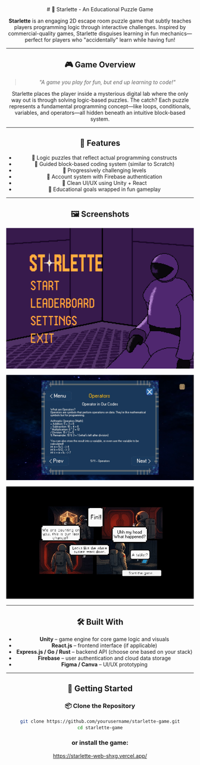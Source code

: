 <div align="center" style="position:relative;">
  <div style="position:absolute; top:0; left:0; width:100%; height:100%; z-index:-1; overflow:hidden;">
    <div style="position:absolute; width:2px; height:2px; background:white; border-radius:50%;" class="star"></div>
    <div style="position:absolute; width:3px; height:3px; background:white; border-radius:50%;" class="star"></div>
    <div style="position:absolute; width:1px; height:1px; background:white; border-radius:50%;" class="star"></div>
    <div style="position:absolute; width:60px; height:2px; background:linear-gradient(90deg, rgba(255,255,255,0), white); transform:rotate(-45deg);" class="shooting-star"></div>
    <div style="position:absolute; width:80px; height:2px; background:linear-gradient(90deg, rgba(255,255,255,0), white); transform:rotate(-45deg);" class="shooting-star"></div>
  </div>

  <div style="position:relative; z-index:1;">
    # 🌟 Starlette - An Educational Puzzle Game

**Starlette** is an engaging 2D escape room puzzle game that subtly teaches players programming logic through interactive challenges. Inspired by commercial-quality games, Starlette disguises learning in fun mechanics—perfect for players who "accidentally" learn while having fun!

---

## 🎮 Game Overview

> _"A game you play for fun, but end up learning to code!"_

Starlette places the player inside a mysterious digital lab where the only way out is through solving logic-based puzzles. The catch? Each puzzle represents a fundamental programming concept—like loops, conditionals, variables, and operators—all hidden beneath an intuitive block-based system.

---

## 🧩 Features

- 🧠 Logic puzzles that reflect actual programming constructs
- 🧱 Guided block-based coding system (similar to Scratch)
- 🎯 Progressively challenging levels
- 🔐 Account system with Firebase authentication
- 🎨 Clean UI/UX using Unity + React
- 🚀 Educational goals wrapped in fun gameplay

---

## 🖼️ Screenshots

<p align="center">
  <img src="images/MainMenuGuide.png" alt="Main Menu" width="600"/>
</p>

<p align="center">
  <img src="images/MokkaDeviceExample.jpg" alt="Mokka Device" width="600"/>
</p>

<p align="center">
  <img src="images/Custscene.jpg" alt="Game CutScene" width="600"/>
</p>


---

## 🛠️ Built With

- **Unity** – game engine for core game logic and visuals
- **React.js** – frontend interface (if applicable)
- **Express.js / Go / Rust** – backend API (choose one based on your stack)
- **Firebase** – user authentication and cloud data storage
- **Figma / Canva** – UI/UX prototyping

---

## 🚀 Getting Started

### 📦 Clone the Repository

```bash
git clone https://github.com/yourusername/starlette-game.git
cd starlette-game
```
### or install the game:
https://starlette-web-shxg.vercel.app/
  </div>
</div>

<style>
  @keyframes twinkle {
    0% { opacity: 0.2; }
    50% { opacity: 1; }
    100% { opacity: 0.2; }
  }
  
  @keyframes shoot {
    0% { 
      transform: translateX(0) translateY(0) rotate(-45deg);
      opacity: 0;
    }
    10% { opacity: 1; }
    100% { 
      transform: translateX(1000px) translateY(1000px) rotate(-45deg);
      opacity: 0;
    }
  }
  
  .star {
    animation: twinkle 3s infinite;
  }
  
  .shooting-star {
    animation: shoot 5s infinite;
    top: -100px;
    left: -100px;
  }
  
  .shooting-star:nth-child(5) {
    animation-delay: 2s;
    top: 30%;
    left: -50px;
  }
  
  .shooting-star:nth-child(6) {
    animation-delay: 4s;
    top: 70%;
    left: -200px;
  }
</style>